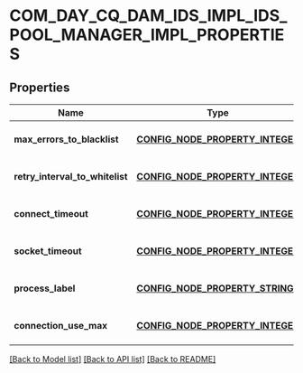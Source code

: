 # COM_DAY_CQ_DAM_IDS_IMPL_IDS_POOL_MANAGER_IMPL_PROPERTIES

## Properties
Name | Type | Description | Notes
------------ | ------------- | ------------- | -------------
**max_errors_to_blacklist** | [**CONFIG_NODE_PROPERTY_INTEGER**](configNodePropertyInteger.md) |  | [optional] [default to null]
**retry_interval_to_whitelist** | [**CONFIG_NODE_PROPERTY_INTEGER**](configNodePropertyInteger.md) |  | [optional] [default to null]
**connect_timeout** | [**CONFIG_NODE_PROPERTY_INTEGER**](configNodePropertyInteger.md) |  | [optional] [default to null]
**socket_timeout** | [**CONFIG_NODE_PROPERTY_INTEGER**](configNodePropertyInteger.md) |  | [optional] [default to null]
**process_label** | [**CONFIG_NODE_PROPERTY_STRING**](configNodePropertyString.md) |  | [optional] [default to null]
**connection_use_max** | [**CONFIG_NODE_PROPERTY_INTEGER**](configNodePropertyInteger.md) |  | [optional] [default to null]

[[Back to Model list]](../README.md#documentation-for-models) [[Back to API list]](../README.md#documentation-for-api-endpoints) [[Back to README]](../README.md)


